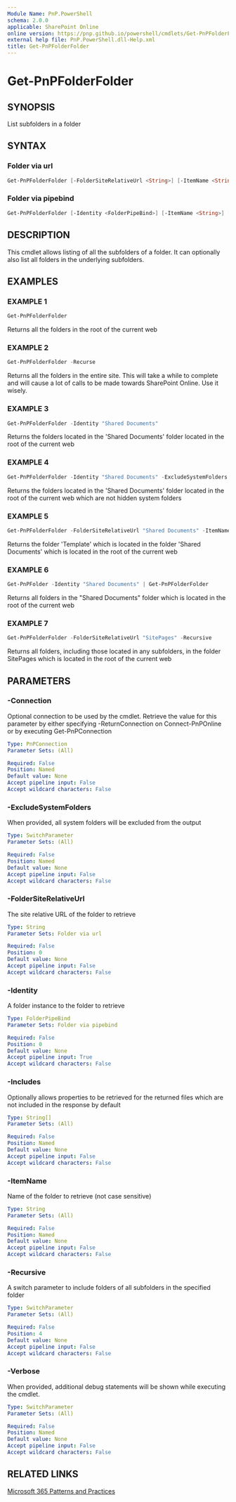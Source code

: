 ```yaml
---
Module Name: PnP.PowerShell
schema: 2.0.0
applicable: SharePoint Online
online version: https://pnp.github.io/powershell/cmdlets/Get-PnPFolderFolder.html
external help file: PnP.PowerShell.dll-Help.xml
title: Get-PnPFolderFolder
---
```

  
# Get-PnPFolderFolder

## SYNOPSIS
List subfolders in a folder

## SYNTAX

### Folder via url
```powershell
Get-PnPFolderFolder [-FolderSiteRelativeUrl <String>] [-ItemName <String>] [-ExcludeSystemFolders] [-Includes <String[]>] [-Recursive] [-Verbose] [-Connection <PnPConnection>] 
```

### Folder via pipebind
```powershell
Get-PnPFolderFolder [-Identity <FolderPipeBind>] [-ItemName <String>] [-ExcludeSystemFolders] [-Includes <String[]>] [-Recursive] [-Verbose] [-Connection <PnPConnection>] 
```

## DESCRIPTION

This cmdlet allows listing of all the subfolders of a folder. It can optionally also list all folders in the underlying subfolders.

## EXAMPLES

### EXAMPLE 1
```powershell
Get-PnPFolderFolder
```

Returns all the folders in the root of the current web

### EXAMPLE 2
```powershell
Get-PnPFolderFolder -Recurse
```

Returns all the folders in the entire site. This will take a while to complete and will cause a lot of calls to be made towards SharePoint Online. Use it wisely.

### EXAMPLE 3
```powershell
Get-PnPFolderFolder -Identity "Shared Documents"
```

Returns the folders located in the 'Shared Documents' folder located in the root of the current web

### EXAMPLE 4
```powershell
Get-PnPFolderFolder -Identity "Shared Documents" -ExcludeSystemFolders
```

Returns the folders located in the 'Shared Documents' folder located in the root of the current web which are not hidden system folders

### EXAMPLE 5
```powershell
Get-PnPFolderFolder -FolderSiteRelativeUrl "Shared Documents" -ItemName "Templates"
```

Returns the folder 'Template' which is located in the folder 'Shared Documents' which is located in the root of the current web

### EXAMPLE 6
```powershell
Get-PnPFolder -Identity "Shared Documents" | Get-PnPFolderFolder
```

Returns all folders in the "Shared Documents" folder which is located in the root of the current web

### EXAMPLE 7
```powershell
Get-PnPFolderFolder -FolderSiteRelativeUrl "SitePages" -Recursive
```

Returns all folders, including those located in any subfolders, in the folder SitePages which is located in the root of the current web

## PARAMETERS

### -Connection
Optional connection to be used by the cmdlet. Retrieve the value for this parameter by either specifying -ReturnConnection on Connect-PnPOnline or by executing Get-PnPConnection

```yaml
Type: PnPConnection
Parameter Sets: (All)

Required: False
Position: Named
Default value: None
Accept pipeline input: False
Accept wildcard characters: False
```

### -ExcludeSystemFolders
When provided, all system folders will be excluded from the output

```yaml
Type: SwitchParameter
Parameter Sets: (All)

Required: False
Position: Named
Default value: None
Accept pipeline input: False
Accept wildcard characters: False
```

### -FolderSiteRelativeUrl
The site relative URL of the folder to retrieve

```yaml
Type: String
Parameter Sets: Folder via url

Required: False
Position: 0
Default value: None
Accept pipeline input: False
Accept wildcard characters: False
```

### -Identity
A folder instance to the folder to retrieve

```yaml
Type: FolderPipeBind
Parameter Sets: Folder via pipebind

Required: False
Position: 0
Default value: None
Accept pipeline input: True
Accept wildcard characters: False
```

### -Includes
Optionally allows properties to be retrieved for the returned files which are not included in the response by default

```yaml
Type: String[]
Parameter Sets: (All)

Required: False
Position: Named
Default value: None
Accept pipeline input: False
Accept wildcard characters: False
```

### -ItemName
Name of the folder to retrieve (not case sensitive)

```yaml
Type: String
Parameter Sets: (All)

Required: False
Position: Named
Default value: None
Accept pipeline input: False
Accept wildcard characters: False
```

### -Recursive
A switch parameter to include folders of all subfolders in the specified folder

```yaml
Type: SwitchParameter
Parameter Sets: (All)

Required: False
Position: 4
Default value: None
Accept pipeline input: False
Accept wildcard characters: False
```

### -Verbose
When provided, additional debug statements will be shown while executing the cmdlet.

```yaml
Type: SwitchParameter
Parameter Sets: (All)

Required: False
Position: Named
Default value: None
Accept pipeline input: False
Accept wildcard characters: False
```

## RELATED LINKS

[Microsoft 365 Patterns and Practices](https://aka.ms/m365pnp)
